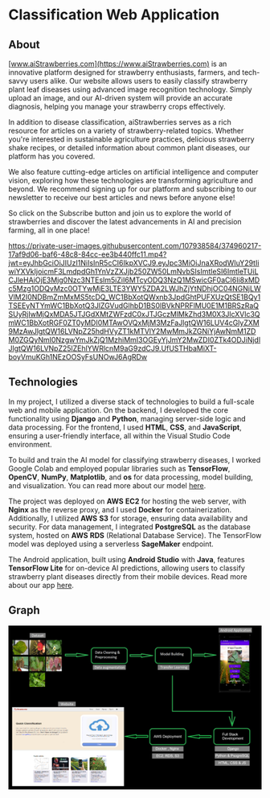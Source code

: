 # Classification Web Application


## About

[www.aiStrawberries.com](https://www.aiStrawberries.com) is an innovative platform designed for strawberry enthusiasts, farmers, and tech-savvy users alike. Our website allows users to easily classify strawberry plant leaf diseases using advanced image recognition technology. Simply upload an image, and our AI-driven system will provide an accurate diagnosis, helping you manage your strawberry crops effectively.

In addition to disease classification, aiStrawberries serves as a rich resource for articles on a variety of strawberry-related topics. Whether you're interested in sustainable agriculture practices, delicious strawberry shake recipes, or detailed information about common plant diseases, our platform has you covered.

We also feature cutting-edge articles on artificial intelligence and computer vision, exploring how these technologies are transforming agriculture and beyond. We recommend signing up for our platform and subscribing to our newsletter to receive our best articles and news before anyone else!

So click on the Subscribe button and join us to explore the world of strawberries and discover the latest advancements in AI and precision farming, all in one place! 

https://private-user-images.githubusercontent.com/107938584/374960217-17af9d06-baf6-48c8-84cc-ee3b440ffc11.mp4?jwt=eyJhbGciOiJIUzI1NiIsInR5cCI6IkpXVCJ9.eyJpc3MiOiJnaXRodWIuY29tIiwiYXVkIjoicmF3LmdpdGh1YnVzZXJjb250ZW50LmNvbSIsImtleSI6ImtleTUiLCJleHAiOjE3Mjg0Nzc3NTEsIm5iZiI6MTcyODQ3NzQ1MSwicGF0aCI6Ii8xMDc5Mzg1ODQvMzc0OTYwMjE3LTE3YWY5ZDA2LWJhZjYtNDhjOC04NGNjLWVlM2I0NDBmZmMxMS5tcDQ_WC1BbXotQWxnb3JpdGhtPUFXUzQtSE1BQy1TSEEyNTYmWC1BbXotQ3JlZGVudGlhbD1BS0lBVkNPRFlMU0E1M1BRSzRaQSUyRjIwMjQxMDA5JTJGdXMtZWFzdC0xJTJGczMlMkZhd3M0X3JlcXVlc3QmWC1BbXotRGF0ZT0yMDI0MTAwOVQxMjM3MzFaJlgtQW16LUV4cGlyZXM9MzAwJlgtQW16LVNpZ25hdHVyZT1kMTVlY2MwMmJkZGNiYjAwNmM1ZDM0ZGQyNmI0NzgwYmJkZjQ1MzhiMmI3OGEyYjJmY2MwZDI0ZTk4ODJiNjdlJlgtQW16LVNpZ25lZEhlYWRlcnM9aG9zdCJ9.UfUSTHbaMiXT-boyVmuKGh1NEzOOSyFsUNOwJ6AgRDw

## Technologies

In my project, I utilized a diverse stack of technologies to build a full-scale web and mobile application. On the backend, I developed the core functionality using **Django** and **Python**, managing server-side logic and data processing. For the frontend, I used **HTML**, **CSS**, and **JavaScript**, ensuring a user-friendly interface, all within the Visual Studio Code environment.

To build and train the AI model for classifying strawberry diseases, I worked Google Colab and employed popular libraries such as **TensorFlow**, **OpenCV**, **NumPy**, **Matplotlib**, and **os** for data processing, model building, and visualization. You can read more about our model [here](https://aistrawberries.com/articles/2/).

The project was deployed on **AWS** **EC2** for hosting the web server, with **Nginx** as the reverse proxy, and I used **Docker** for containerization. Additionally, I utilized **AWS** **S3** for storage, ensuring data availability and security. For data management, I integrated **PostgreSQL** as the database system, hosted on **AWS** **RDS** (Relational Database Service).
The TensorFlow model was deployed using a serverless **SageMaker** endpoint.

The Android application, built using **Android Studio** with **Java**, features **TensorFlow Lite** for on-device AI predictions, allowing users to classify strawberry plant diseases directly from their mobile devices. 
Read more about our app [here](https://aistrawberries.com/articles/1/).


## Graph

![Project Graph](Graph.png)
